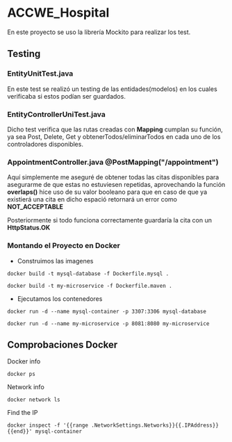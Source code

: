 #  ACCWE_Hospital

En este proyecto se uso la librería Mockito para realizar los test.

## Testing

### EntityUnitTest.java
En este test se realizó un testing de las entidades(modelos)
en los cuales verificaba si estos podían ser guardados.

### EntityControllerUniTest.java

Dicho test verifica que las rutas creadas con **Mapping** cumplan su función, ya sea Post,
Delete, Get y obtenerTodos/eliminarTodos en cada uno de los controladores disponibles.

### AppointmentController.java @PostMapping("/appointment")

Aquí simplemente me aseguré de obtener todas las citas disponibles para asegurarme
de que estas no estuviesen repetidas, aprovechando la función **overlaps()** hice
uso de su valor booleano para que en caso de que ya existierá una cita en dicho
espació retornará un error como **NOT_ACCEPTABLE**

Posteriormente si todo funciona correctamente guardaría la cita con un **HttpStatus.OK**

### Montando el Proyecto en Docker

* Construimos las imagenes

``` 
docker build -t mysql-database -f Dockerfile.mysql .
```
```
docker build -t my-microservice -f Dockerfile.maven .
```

* Ejecutamos los contenedores
```
docker run -d --name mysql-container -p 3307:3306 mysql-database
```

```
docker run -d --name my-microservice -p 8081:8080 my-microservice
```

## Comprobaciones Docker
Docker info
```
docker ps
```
Network info
```
docker network ls
```
Find the IP
```
docker inspect -f '{{range .NetworkSettings.Networks}}{{.IPAddress}}{{end}}' mysql-container
```

